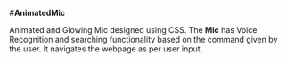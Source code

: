 #**AnimatedMic**

Animated and Glowing Mic designed using CSS. 
The **Mic** has Voice Recognition and searching functionality based on  the command given by the user. It navigates the webpage as per user input.
